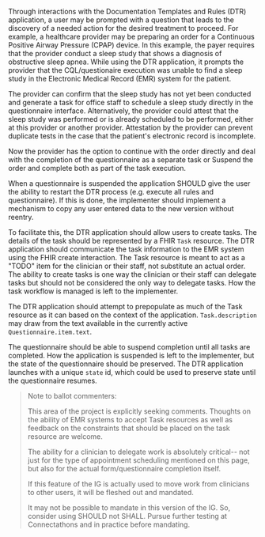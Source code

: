 Through interactions with the Documentation Templates and Rules (DTR) application, a user may be prompted with a question that leads to the discovery of a needed action for the desired treatment to proceed. For example, a healthcare provider may be preparing an order for a Continuous Positive Airway Pressure (CPAP) device. In this example, the payer requires that the provider conduct a sleep study that shows a diagnosis of obstructive sleep apnea. While using the DTR application, it prompts the provider that the CQL/questionaire execution was unable to find a sleep study in the Electronic Medical Record (EMR) system for the patient. 

The provider can confirm that the sleep study has not yet been conducted and generate a task for office staff to schedule a sleep study directly in the questionnaire interface. Alternatively, the provider could attest that the sleep study was performed or is already scheduled to be performed, either at this provider or another provider. Attestation by the provider can prevent duplicate tests in the case that the patient's electronic record is incomplete.

Now the provider has the option to continue with the order directly and deal with the completion of the questionnaire as a separate task or Suspend the order and complete both as part of the task execution. 

When a questionnaire is suspended the application SHOULD give the user the ability to restart the DTR process (e.g. execute all rules and questionnaire). If this is done, the implementer should implement a mechanism to copy any user entered data to the new version without reentry.

To facilitate this, the DTR application should allow users to create tasks. The details of the task should be represented by a FHIR `Task` resource. The DTR application should communicate the task information to the EMR system using the FHIR create interaction. The Task resource is meant to act as a "TODO" item for the clinician or their staff, not substitute an actual order. The ability to create tasks is one way the clinician or their staff can delegate tasks but should not be considered the only way to delegate tasks. How the task workflow is managed is left to the implementer.  

The DTR application should attempt to prepopulate as much of the Task resource as it can based on the context of the application. `Task.description` may draw from the text available in the currently active `Questionnaire.item.text`.

The questionnaire should be able to suspend completion until all tasks are completed.  How the application is suspended is left to the implementer, but the state of the questionnaire should be preserved. The DTR application launches with a unique `state` id, which could be used to preserve state until the questionnaire resumes.

> Note to ballot commenters:
>
> This area of the project is explicitly seeking comments. Thoughts on the ability
> of EMR systems to accept Task resources as well as feedback on the constraints that
> should be placed on the task resource are welcome. 
>
> The ability for a clinician to delegate work is absolutely critical-- not just for the type of appointment scheduling mentioned on this page, but also for the actual form/questionnaire completion itself. 
> 
> If this feature of the IG is actually used to move work from clinicians to other users, it will be 
> fleshed out and mandated. 
> 
> It may not be possible to mandate in this version of the IG. So, consider using SHOULD not SHALL. Pursue further testing at Connectathons and in practice before mandating.

